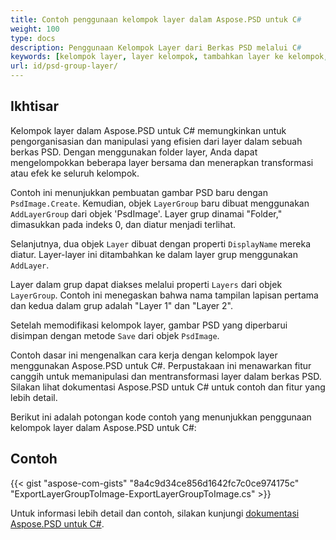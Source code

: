```yaml
---
title: Contoh penggunaan kelompok layer dalam Aspose.PSD untuk C#
weight: 100
type: docs
description: Penggunaan Kelompok Layer dari Berkas PSD melalui C#
keywords: [kelompok layer, layer kelompok, tambahkan layer ke kelompok, psd api, C#, csharp, contoh kode]
url: id/psd-group-layer/
---
```


## Ikhtisar

Kelompok layer dalam Aspose.PSD untuk C# memungkinkan untuk pengorganisasian dan manipulasi yang efisien dari layer dalam sebuah berkas PSD. Dengan menggunakan folder layer, Anda dapat mengelompokkan beberapa layer bersama dan menerapkan transformasi atau efek ke seluruh kelompok.

Contoh ini menunjukkan pembuatan gambar PSD baru dengan `PsdImage.Create`. Kemudian, objek `LayerGroup` baru dibuat menggunakan `AddLayerGroup` dari objek 'PsdImage'. Layer grup dinamai "Folder," dimasukkan pada indeks 0, dan diatur menjadi terlihat.

Selanjutnya, dua objek `Layer` dibuat dengan properti `DisplayName` mereka diatur. Layer-layer ini ditambahkan ke dalam layer grup menggunakan `AddLayer`.

Layer dalam grup dapat diakses melalui properti `Layers` dari objek `LayerGroup`. Contoh ini menegaskan bahwa nama tampilan lapisan pertama dan kedua dalam grup adalah "Layer 1" dan "Layer 2".

Setelah memodifikasi kelompok layer, gambar PSD yang diperbarui disimpan dengan metode `Save` dari objek `PsdImage`.

Contoh dasar ini mengenalkan cara kerja dengan kelompok layer menggunakan Aspose.PSD untuk C#. Perpustakaan ini menawarkan fitur canggih untuk memanipulasi dan mentransformasi layer dalam berkas PSD. Silakan lihat dokumentasi Aspose.PSD untuk C# untuk contoh dan fitur yang lebih detail.

Berikut ini adalah potongan kode contoh yang menunjukkan penggunaan kelompok layer dalam Aspose.PSD untuk C#:

## Contoh

{{< gist "aspose-com-gists" "8a4c9d34ce856d1642fc7c0ce974175c" "ExportLayerGroupToImage-ExportLayerGroupToImage.cs" >}}

Untuk informasi lebih detail dan contoh, silakan kunjungi [dokumentasi Aspose.PSD untuk C#](https://docs.aspose.com/psd/net/).

